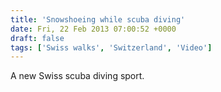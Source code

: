 ```yaml
---
title: 'Snowshoeing while scuba diving'
date: Fri, 22 Feb 2013 07:00:52 +0000
draft: false
tags: ['Swiss walks', 'Switzerland', 'Video']
---
```


A new Swiss scuba diving sport.